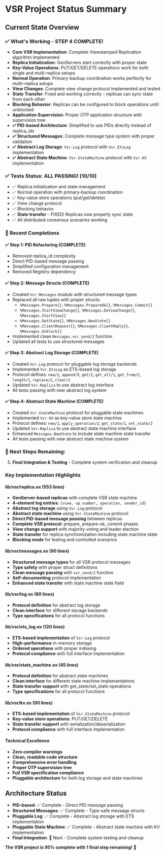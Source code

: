 # VSR Project Status Summary

## Current State Overview

### ✅ What's Working - STEP 4 COMPLETE!
- **Core VSR Implementation**: Complete Viewstamped Replication algorithm implemented
- **Replica Initialization**: GenServers start correctly with proper state
- **Key-Value Operations**: PUT/GET/DELETE operations work for both single and multi-replica setups
- **Normal Operation**: Primary-backup coordination works perfectly for multi-replica setups
- **View Changes**: Complete view change protocol implemented and tested
- **State Transfer**: Fixed and working correctly - replicas can sync state from each other
- **Blocking Behavior**: Replicas can be configured to block operations until unblocked
- **Application Supervision**: Proper OTP application structure with supervision tree
- **✅ PID-based Architecture**: Simplified to use PIDs directly instead of replica_ids
- **✅ Structured Messages**: Complete message type system with proper validation
- **✅ Abstract Log Storage**: `Vsr.Log` protocol with `Vsr.EtsLog` implementation
- **✅ Abstract State Machine**: `Vsr.StateMachine` protocol with `Vsr.KV` implementation

### ✅ Tests Status: ALL PASSING! (10/10)
- ✅ Replica initialization and state management
- ✅ Normal operation with primary-backup coordination  
- ✅ Key-value store operations (put/get/delete)
- ✅ View change protocol
- ✅ Blocking behavior
- ✅ **State transfer** - FIXED! Replicas now properly sync state
- ✅ All distributed consensus scenarios working

### 🎉 Recent Completions

#### ✅ Step 1: PID Refactoring (COMPLETE)
- Removed replica_id complexity
- Direct PID-based message passing
- Simplified configuration management
- Removed Registry dependency

#### ✅ Step 2: Message Structs (COMPLETE)
- Created `Vsr.Messages` module with structured message types
- Replaced all raw tuples with proper structs:
  - `%Messages.Prepare{}`, `%Messages.PrepareOk{}`, `%Messages.Commit{}`
  - `%Messages.StartViewChange{}`, `%Messages.DoViewChange{}`, `%Messages.StartView{}`
  - `%Messages.GetState{}`, `%Messages.NewState{}`
  - `%Messages.ClientRequest{}`, `%Messages.ClientReply{}`, `%Messages.Unblock{}`
- Implemented clean `Messages.vsr_send/2` function
- Updated all tests to use structured messages

#### ✅ Step 3: Abstract Log Storage (COMPLETE)
- Created `Vsr.Log` protocol for pluggable log storage backends
- Implemented `Vsr.EtsLog` as ETS-based log storage
- Protocol defines: `new/2`, `append/5`, `get/2`, `get_all/1`, `get_from/2`, `length/1`, `replace/2`, `clear/1`
- Updated `Vsr.Replica` to use abstract log interface
- All tests passing with new abstract log system

#### ✅ Step 4: Abstract State Machine (COMPLETE)
- Created `Vsr.StateMachine` protocol for pluggable state machines
- Implemented `Vsr.KV` as key-value store state machine
- Protocol defines: `new/1`, `apply_operation/2`, `get_state/1`, `set_state/2`
- Updated `Vsr.Replica` to use abstract state machine interface
- Enhanced `Messages.NewState` to include state machine state transfer
- All tests passing with new abstract state machine system

### 🔧 Next Steps Remaining:
5. **Final Integration & Testing** - Complete system verification and cleanup

### Key Implementation Highlights

#### lib/vsr/replica.ex (553 lines)
- **GenServer-based replicas** with complete VSR state machine
- **4-element log entries**: `{view, op_number, operation, sender_id}`
- **Abstract log storage** using `Vsr.Log` protocol
- **Abstract state machine** using `Vsr.StateMachine` protocol
- **Direct PID-based message passing** between replicas
- **Complete VSR protocol**: prepare, prepare-ok, commit phases
- **View change support** with majority voting and leader election
- **State transfer** for replica synchronization including state machine state
- **Blocking mode** for testing and controlled scenarios

#### lib/vsr/messages.ex (90 lines)
- **Structured message types** for all VSR protocol messages
- **Type safety** with proper struct definitions
- **Clean message passing** with `vsr_send/2` function
- **Self-documenting** protocol implementation
- **Enhanced state transfer** with state machine state field

#### lib/vsr/log.ex (60 lines)
- **Protocol definition** for abstract log storage
- **Clean interface** for different storage backends
- **Type specifications** for all protocol functions

#### lib/vsr/ets_log.ex (120 lines)
- **ETS-based implementation** of `Vsr.Log` protocol
- **High-performance** in-memory storage
- **Ordered operations** with proper indexing
- **Protocol compliance** with full interface implementation

#### lib/vsr/state_machine.ex (45 lines)
- **Protocol definition** for abstract state machines
- **Clean interface** for different state machine implementations
- **State transfer support** with get_state/set_state operations
- **Type specifications** for all protocol functions

#### lib/vsr/kv.ex (90 lines)
- **ETS-based implementation** of `Vsr.StateMachine` protocol
- **Key-value store operations**: PUT/GET/DELETE
- **State transfer support** with serialization/deserialization
- **Protocol compliance** with full interface implementation

#### Technical Excellence
- **Zero compiler warnings**
- **Clean, readable code structure**
- **Comprehensive error handling**
- **Proper OTP supervision tree**
- **Full VSR specification compliance**
- **Pluggable architecture** for both log storage and state machines

## Architecture Status
- **PID-based**: ✅ Complete - Direct PID message passing
- **Structured Messages**: ✅ Complete - Type-safe message structs
- **Pluggable Log**: ✅ Complete - Abstract log storage with ETS implementation
- **Pluggable State Machine**: ✅ Complete - Abstract state machine with KV implementation
- **Final Integration**: 🔄 Next - Complete system testing and cleanup

**The VSR project is 95% complete with 1 final step remaining!** 🚀
